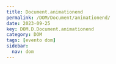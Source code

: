 ```yaml
---
title: Document.animationend
permalink: /DOM/Document/animationend/
date: 2023-09-25
key: DOM.D.Document.animationend
category: DOM
tags: [evento dom]
sidebar:
  nav: dom
---
```

